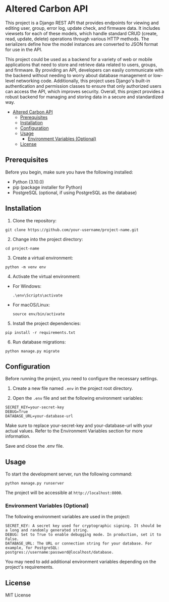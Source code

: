 # Altered Carbon API

This project is a Django REST API that provides endpoints for viewing and editing user, group, error log, update check, and firmware data. It includes viewsets for each of these models, which handle standard CRUD (create, read, update, delete) operations through various HTTP methods. The serializers define how the model instances are converted to JSON format for use in the API.

This project could be used as a backend for a variety of web or mobile applications that need to store and retrieve data related to users, groups, and firmware. By providing an API, developers can easily communicate with the backend without needing to worry about database management or low-level networking code. Additionally, this project uses Django's built-in authentication and permission classes to ensure that only authorized users can access the API, which improves security. Overall, this project provides a robust backend for managing and storing data in a secure and standardized way.

- [Altered Carbon API](#altered-carbon-api)
  - [Prerequisites](#prerequisites)
  - [Installation](#installation)
  - [Configuration](#configuration)
  - [Usage](#usage)
    - [Environment Variables (Optional)](#environment-variables-optional)
  - [License](#license)
  
## Prerequisites

Before you begin, make sure you have the following installed:

- Python (3.10.0)
- pip (package installer for Python)
- PostgreSQL (optional, if using PostgreSQL as the database)

## Installation

1. Clone the repository:

```
git clone https://github.com/your-username/project-name.git
```


2. Change into the project directory:

```
cd project-name
```

3. Create a virtual environment:

```
python -m venv env
```

4. Activate the virtual environment:

- For Windows:

  ```
  .\env\Scripts\activate
  ```

- For macOS/Linux:

  ```
  source env/bin/activate
  ```

5. Install the project dependencies:

```
pip install -r requirements.txt
```

6. Run database migrations:

```
python manage.py migrate
```

## Configuration

Before running the project, you need to configure the necessary settings.

1. Create a new file named `.env` in the project root directory.

2. Open the `.env` file and set the following environment variables:

```
SECRET_KEY=your-secret-key
DEBUG=True
DATABASE_URL=your-database-url
```

Make sure to replace your-secret-key and your-database-url with your actual values. Refer to the Environment Variables section for more information.

Save and close the .env file.

## Usage
To start the development server, run the following command:

```
python manage.py runserver
```

The project will be accessible at `http://localhost:8000`.


### Environment Variables (Optional)
The following environment variables are used in the project:

```
SECRET_KEY: A secret key used for cryptographic signing. It should be a long and randomly generated string.
DEBUG: Set to True to enable debugging mode. In production, set it to False.
DATABASE_URL: The URL or connection string for your database. For example, for PostgreSQL: postgres://username:password@localhost/database.
```
You may need to add additional environment variables depending on the project's requirements.


## License
MIT License

